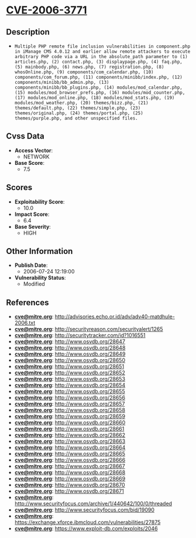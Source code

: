 
# [CVE-2006-3771](http://advisories.echo.or.id/adv/adv40-matdhule-2006.txt)

## Description

- `Multiple PHP remote file inclusion vulnerabilities in component.php in iManage CMS 4.0.12 and earlier allow remote attackers to execute arbitrary PHP code via a URL in the absolute_path parameter to (1) articles.php, (2) contact.php, (3) displaypage.php, (4) faq.php, (5) mainbody.php, (6) news.php, (7) registration.php, (8) whosOnline.php, (9) components/com_calendar.php, (10) components/com_forum.php, (11) components/minibb/index.php, (12) components/minibb/bb_admin.php, (13) components/minibb/bb_plugins.php, (14) modules/mod_calendar.php, (15) modules/mod_browser_prefs.php, (16) modules/mod_counter.php, (17) modules/mod_online.php, (18) modules/mod_stats.php, (19) modules/mod_weather.php, (20) themes/bizz.php, (21) themes/default.php, (22) themes/simple.php, (23) themes/original.php, (24) themes/portal.php, (25) themes/purple.php, and other unspecified files.`

## Cvss Data

- **Access Vector**:
  - NETWORK
- **Base Score**:
  - 7.5

## Scores

- **Exploitability Score**:
  - 10.0
- **Impact Score**:
  - 6.4
- **Base Severity**:
  - HIGH

## Other Information

- **Publish Date**:
  - 2006-07-24 12:19:00
- **Vulnerability Status**:
  - Modified

## References

- **cve@mitre.org**: http://advisories.echo.or.id/adv/adv40-matdhule-2006.txt
- **cve@mitre.org**: http://securityreason.com/securityalert/1265
- **cve@mitre.org**: http://securitytracker.com/id?1016551
- **cve@mitre.org**: http://www.osvdb.org/28647
- **cve@mitre.org**: http://www.osvdb.org/28648
- **cve@mitre.org**: http://www.osvdb.org/28649
- **cve@mitre.org**: http://www.osvdb.org/28650
- **cve@mitre.org**: http://www.osvdb.org/28651
- **cve@mitre.org**: http://www.osvdb.org/28652
- **cve@mitre.org**: http://www.osvdb.org/28653
- **cve@mitre.org**: http://www.osvdb.org/28654
- **cve@mitre.org**: http://www.osvdb.org/28655
- **cve@mitre.org**: http://www.osvdb.org/28656
- **cve@mitre.org**: http://www.osvdb.org/28657
- **cve@mitre.org**: http://www.osvdb.org/28658
- **cve@mitre.org**: http://www.osvdb.org/28659
- **cve@mitre.org**: http://www.osvdb.org/28660
- **cve@mitre.org**: http://www.osvdb.org/28661
- **cve@mitre.org**: http://www.osvdb.org/28662
- **cve@mitre.org**: http://www.osvdb.org/28663
- **cve@mitre.org**: http://www.osvdb.org/28664
- **cve@mitre.org**: http://www.osvdb.org/28665
- **cve@mitre.org**: http://www.osvdb.org/28666
- **cve@mitre.org**: http://www.osvdb.org/28667
- **cve@mitre.org**: http://www.osvdb.org/28668
- **cve@mitre.org**: http://www.osvdb.org/28669
- **cve@mitre.org**: http://www.osvdb.org/28670
- **cve@mitre.org**: http://www.osvdb.org/28671
- **cve@mitre.org**: http://www.securityfocus.com/archive/1/440642/100/0/threaded
- **cve@mitre.org**: http://www.securityfocus.com/bid/19090
- **cve@mitre.org**: https://exchange.xforce.ibmcloud.com/vulnerabilities/27875
- **cve@mitre.org**: https://www.exploit-db.com/exploits/2046

